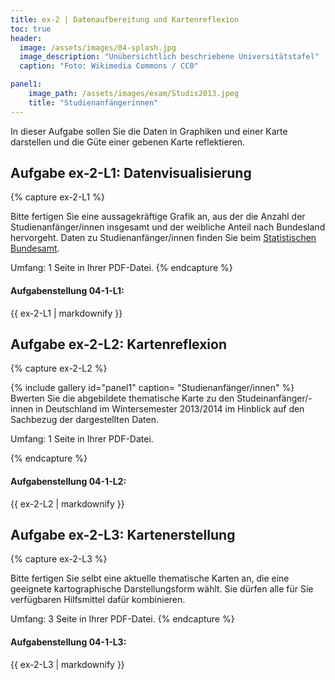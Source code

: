 ```yaml
---
title: ex-2 | Datenaufbereitung und Kartenreflexion
toc: true
header:
  image: /assets/images/04-splash.jpg
  image_description: "Unübersichtlich beschriebene Universitätstafel"
  caption: "Foto: Wikimedia Commons / CC0"

panel1:  
    image_path: /assets/images/exam/Studis2013.jpeg
    title: "Studienanfängerinnen"
---
```

<script type="text/javascript" async
	src="https://cdnjs.cloudflare.com/ajax/libs/mathjax/2.7.5/latest.js?config=TeX-MML-AM_CHTML">
</script>

<script type="text/x-mathjax-config">
   MathJax.Hub.Config({
     extensions: ["tex2jax.js"],
     jax: ["input/TeX", "output/HTML-CSS"],
     tex2jax: {
       inlineMath: [ ['$','$'], ["\\(","\\)"] ],
       displayMath: [ ['$$','$$'], ["\\[","\\]"] ],
       processEscapes: true
     },
     "HTML-CSS": { availableFonts: ["TeX"] }
   });
</script>

In dieser Aufgabe sollen Sie die Daten in Graphiken und einer Karte darstellen und die Güte einer gebenen Karte reflektieren.


## Aufgabe ex-2-L1: Datenvisualisierung

{% capture ex-2-L1 %}

Bitte fertigen Sie eine aussagekräftige Grafik an, aus der die Anzahl der Studienanfänger/innen insgesamt und der weibliche Anteil nach Bundesland hervorgeht. Daten zu Studienanfänger/innen finden Sie beim  [Statistischen Bundesamt](https://www-genesis.destatis.de/genesis/online?operation=previous&levelindex=2&levelid=1592926818401&levelid=1592926557205&step=1#abreadcrumb).

Umfang: 1 Seite in Ihrer PDF-Datei.
{% endcapture %}

<div class="notice--success">
  <h4 class="no_toc">Aufgabenstellung 04-1-L1:</h4>
  {{ ex-2-L1 | markdownify }}
</div>

## Aufgabe ex-2-L2: Kartenreflexion

{% capture ex-2-L2 %}

{% include gallery id="panel1"  caption= "Studienanfänger/innen" %}
Bwerten Sie die abgebildete thematische Karte zu den Studeinanfänger/-innen in Deutschland im Wintersemester 2013/2014 im Hinblick auf den Sachbezug der dargestellten Daten.

Umfang: 1 Seite in Ihrer PDF-Datei.

{% endcapture %}

<div class="notice--success">
  <h4 class="no_toc">Aufgabenstellung 04-1-L2:</h4>
  {{ ex-2-L2 | markdownify }}
</div>


## Aufgabe ex-2-L3: Kartenerstellung

{% capture ex-2-L3 %}

Bitte fertigen Sie selbt eine aktuelle thematische Karten an, die eine geeignete kartographische Darstellungsform wählt. Sie dürfen alle für Sie verfügbaren Hilfsmittel dafür kombinieren.

Umfang: 3 Seite in Ihrer PDF-Datei.
{% endcapture %}

<div class="notice--success">
  <h4 class="no_toc">Aufgabenstellung 04-1-L3:</h4>
  {{ ex-2-L3 | markdownify }}
</div>

